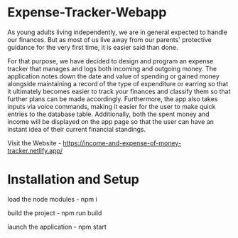 # Expense-Tracker-Webapp

As young adults living independently, we are in general expected to handle our finances. But as most of us live away from our parents' protective guidance for the very first time, it is easier said than done. 

For that purpose, we have decided to design and program an expense tracker that manages and logs both incoming and outgoing money. The application notes down the date and value of spending or gained money alongside maintaining a record of the type of expenditure or earring so that it ultimately becomes easier to track your finances and classify them so that further plans can be made accordingly. Furthermore, the app also takes inputs via voice commands, making it easier for the user to make quick entries to the database table. 
Additionally, both the spent money and income will be displayed on the app page so that the user can have an instant idea of their current financial standings.



Visit the Website - https://income-and-expense-of-money-tracker.netlify.app/


# Installation and Setup 

load the node modules -
npm i

build the project - 
npm run build

launch the application - 
npm start 
